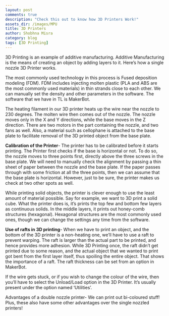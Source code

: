 ```yaml
---
layout: post
comments: true
description: "Check this out to know how 3D Printers Work!"
assets_dir: /images/MPU
title: 3D Printers
author: Shobhna Misra
category: blog
tags: [3D Printing]
---
```


3D Printing is an example of additive manufacturing. Additive Manufacturing is the means of creating an object by adding layers to it.
Here’s how a single nozzle 3D Printer works.

The most commonly used technology in this process is Fused deposition modeling (FDM). FDM includes injecting molten plastic (PLA and ABS are the most commonly used materials) in thin strands close to each other. We can manually set the density and other parameters in the software. The software that we have in TL is MakerBot.

The heating filament in our 3D printer heats up the wire near the nozzle to 230 degrees. The molten wire then comes out of the nozzle. The nozzle moves only in the X and Y directions, while the base moves in the Z direction. There are two motors in the part containing the nozzle, and two fans as well.
Also, a material such as cellophane is attached to the base plate to facilitate removal of the 3D printed object from the base plate.

**Calibration of the Printer**- The printer has to be calibrated before it starts printing. The Printer first checks if the base is horizontal or not. To do so, the nozzle moves to three points first, directly above the three screws in the base plate. We will need to manually check the alignment by passing a thin sheet of paper between the nozzle and the base plate. If the paper passes through with some friction at all the three points, then we can assume that the base plate is horizontal. However, just to be sure, the printer makes us check at two other spots as well. 

While printing solid objects, the printer is clever enough to use the least amount of material possible. Say for example, we want to 3D print a solid cube. What the printer does is, it’s prints the top few and bottom few layers as continuous solids. In the middle layers, it prints out honey-comb structures (hexagonal). Hexagonal structures are the most commonly used ones, though we can change the settings any time from the software.

**Use of rafts in 3D printing**- When we have to print an object, and the bottom of the 3D printer is a non-heating one, we’ll have to use a raft to prevent warping. The raft is larger than the actual part to be printed, and hence provides more adhesion. While 3D Printing once, the raft didn’t get printed due to some reason, and the actual object that we wanted to print got bent from the first layer itself, thus spoiling the entire object. That shows the importance of a raft. The raft thickness can be set from an option in MakerBot.

If the wire gets stuck, or if you wish to change the colour of the wire, then you’ll have to select the Unload/Load option in the 3D Printer. It’s usually present under the option named ‘Utilities’.

Advantages of a double nozzle printer- We can print out bi-coloured stuff! Plus, these also have some other advantages over the single nozzled printers!

